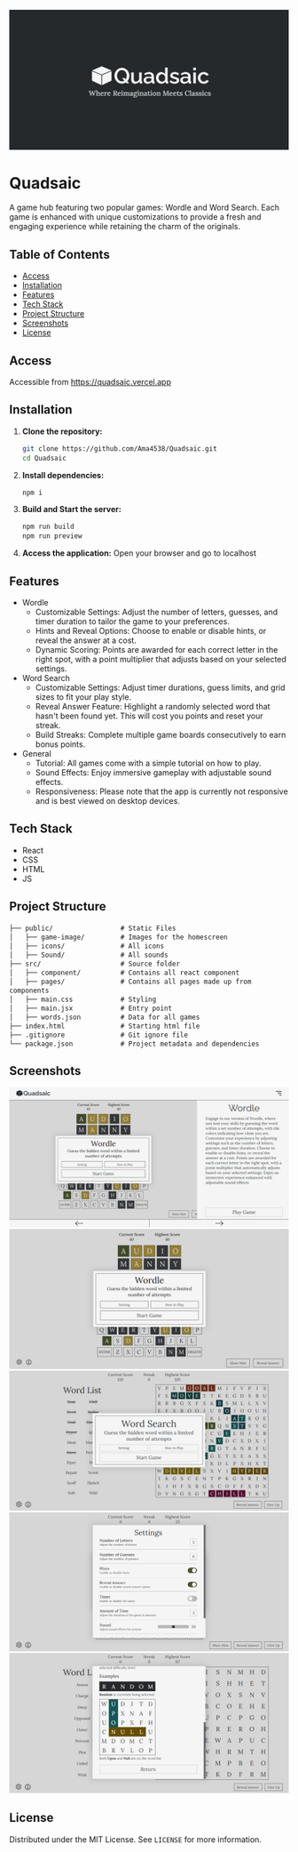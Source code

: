![Default Screenshot](image/home-screenshot.png)

# Quadsaic
A game hub featuring two popular games: Wordle and Word Search. Each game is enhanced with unique customizations to provide a fresh and engaging experience while retaining the charm of the originals.

## Table of Contents
- [Access](#Access)
- [Installation](#installation)
- [Features](#features)
- [Tech Stack](#tech-stack)
- [Project Structure](#project-structure)
- [Screenshots](#Screenshots)
- [License](#license)

## Access
Accessible from https://quadsaic.vercel.app

## Installation
1. **Clone the repository:**
    ```bash
    git clone https://github.com/Ama4538/Quadsaic.git
    cd Quadsaic
    ```
2. **Install dependencies:**
    ```bash
    npm i
    ```
3. **Build and Start the server:**
    ```bash
    npm run build
    npm run preview
    ```
4. **Access the application:**
Open your browser and go to localhost

## Features
- Wordle
    - Customizable Settings: Adjust the number of letters, guesses, and timer duration to tailor the game to your preferences.
    - Hints and Reveal Options: Choose to enable or disable hints, or reveal the answer at a cost.
    - Dynamic Scoring: Points are awarded for each correct letter in the right spot, with a point multiplier that adjusts based on your selected settings.
- Word Search
    - Customizable Settings: Adjust timer durations, guess limits, and grid sizes to fit your play style.
    - Reveal Answer Feature: Highlight a randomly selected word that hasn't been found yet. This will cost you points and reset your streak.
    - Build Streaks: Complete multiple game boards consecutively to earn bonus points.
- General
    - Tutorial: All games come with a simple tutorial on how to play.
    - Sound Effects: Enjoy immersive gameplay with adjustable sound effects.
    - Responsiveness: Please note that the app is currently not responsive and is best viewed on desktop devices.

## Tech Stack
- React
- CSS
- HTML
- JS

## Project Structure
```
├── public/                 # Static Files
│   ├── game-image/         # Images for the homescreen
│   ├── icons/              # All icons
│   ├── Sound/              # All sounds
├── src/                    # Source folder
│   ├── component/          # Contains all react component
│   ├── pages/              # Contains all pages made up from components
│   ├── main.css            # Styling
│   ├── main.jsx            # Entry point
│   ├── words.json          # Data for all games
├── index.html              # Starting html file
├── .gitignore              # Git ignore file
└── package.json            # Project metadata and dependencies
```

## Screenshots
![Selection Screenshot](image/home.png)
![Wordle Screenshot](image/wordle.png)
![Word Search Screenshot](image/word-search.png)
![Setting Screenshot](image/settings.png)
![Tutorial Screenshot](image/tutorial.png)

## License
Distributed under the MIT License. See `LICENSE` for more information.